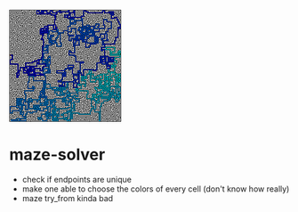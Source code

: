 ![Solved Maze](maze_solved.png)

# maze-solver

-  check if endpoints are unique
-  make one able to choose the colors of every cell (don't know how really)
-  maze try_from kinda bad

